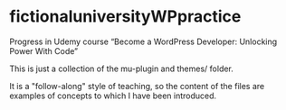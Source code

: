 # fictionaluniversityWPpractice
Progress in Udemy course “Become a WordPress Developer: Unlocking Power With Code” 

This is just a collection of the mu-plugin and themes/ folder.  

It is a "follow-along" style of teaching, so the content of the files are examples of concepts to which I have been introduced.
